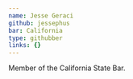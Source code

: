 ```yaml
---
name: Jesse Geraci
github: jessephus
bar: California
type: githubber
links: {}
---
```


Member of the California State Bar.